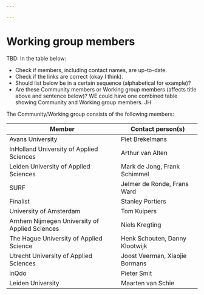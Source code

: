```yaml
---

---
```

# Working group members

TBD:
In the table below:

* Check if members, including contact names, are up-to-date.
* Check if the links are correct (okay I think).
* Should list below be in a certain sequence (alphabetical for example)?
* Are these Community members or Working group members (affects title above and sentence below)? WE could have one combined table showing Community and Working group members. JH

The Community/Working group consists of the following members:

| Member | Contact person(s) |
| --- | --- |
| Avans University | Piet Brekelmans |
| InHolland University of Applied Sciences | Arthur van Alten |
| Leiden University of Applied Sciences | Mark de Jong, Frank Schimmel |
| SURF | Jelmer de Ronde, Frans Ward |
| Finalist | Stanley Portiers |
| University of Amsterdam | Tom Kuipers |
| Arnhem Nijmegen University of Applied Sciences | Niels Kregting |
| The Hague University of Applied Science | Henk Schouten, Danny Klootwijk |
| Utrecht University of Applied Sciences | Joost Veerman, Xiaojie Bormans |
| inQdo | Pieter Smit |
| Leiden University | Maarten van Schie |
